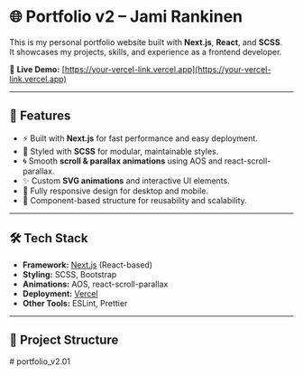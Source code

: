 # 🌐 Portfolio v2 – Jami Rankinen

This is my personal portfolio website built with **Next.js**, **React**, and **SCSS**.  
It showcases my projects, skills, and experience as a frontend developer.

🔗 **Live Demo:** [https://your-vercel-link.vercel.app](https://your-vercel-link.vercel.app)

---

## 🚀 Features

- ⚡ Built with **Next.js** for fast performance and easy deployment.
- 🎨 Styled with **SCSS** for modular, maintainable styles.
- 🌀 Smooth **scroll & parallax animations** using AOS and react-scroll-parallax.
- ✨ Custom **SVG animations** and interactive UI elements.
- 📱 Fully responsive design for desktop and mobile.
- 🧩 Component-based structure for reusability and scalability.

---

## 🛠️ Tech Stack

- **Framework:** [Next.js](https://nextjs.org/) (React-based)
- **Styling:** SCSS, Bootstrap
- **Animations:** AOS, react-scroll-parallax
- **Deployment:** [Vercel](https://vercel.com)
- **Other Tools:** ESLint, Prettier

---

## 📂 Project Structure


#   p o r t f o l i o _ v 2 . 0 1  
 